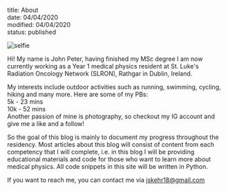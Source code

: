 title: About    
date: 04/04/2020    
modified: 04/04/2020    
status: published    

![selfie]({static}/img/teide.jpg)

Hi! My name is John Peter, having finished my MSc degree I am now currently working as a Year 1 medical physics resident
at St. Luke's Radiation Oncology Network (SLRON), Rathgar in Dublin, Ireland.

My interests include outdoor activities such as
running, swimming, cycling, hiking and many more. Here are some of my PBs:  
5k - 23 mins    
10k - 52 mins   
Another passion of mine is photography, so checkout my IG account and give me a like and a follow!

So the goal of this blog is mainly to document my progress throughout the residency. Most articles about this blog will consist of content from each competency that I will complete, i.e. in this blog I will be providing educational materials and code for those who want to learn more about medical physics. All code snippets in this site will be written in Python.

If you want to reach me, you can contact me via jskehr18@gmail.com

